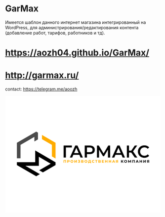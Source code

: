 # GarMax
Имеется шаблон данного интернет магазина интегрированный на WordPress, для администрирования/редактирования контента (добавление работ, тарифов, работников и тд).

# https://aozh04.github.io/GarMax/
# http://garmax.ru/

contact: https://telegram.me/aoozh

![alt text](img/screenshot.png)
